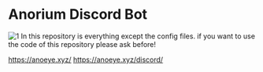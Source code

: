 # Anorium Discord Bot
![1](https://github.com/anoeye/Anorium/assets/81266700/28e6ccf6-dbf9-4ea6-8e60-548840f3c97f)
In this repository is everything except the config files.
if you want to use the code of this repository please ask before!

https://anoeye.xyz/
https://anoeye.xyz/discord/
